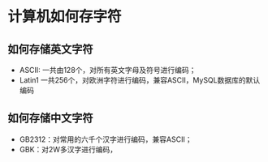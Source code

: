 # 计算机如何存字符
## 如何存储英文字符
* ASCII: 一共由128个，对所有英文字母及符号进行编码；
* Latin1 一共256个，对欧洲字符进行编码，兼容ASCII，MySQL数据库的默认编码

## 如何存储中文字符
* GB2312：对常用的六千个汉字进行编码，兼容ASCII；
* GBK：对2W多汉字进行编码，